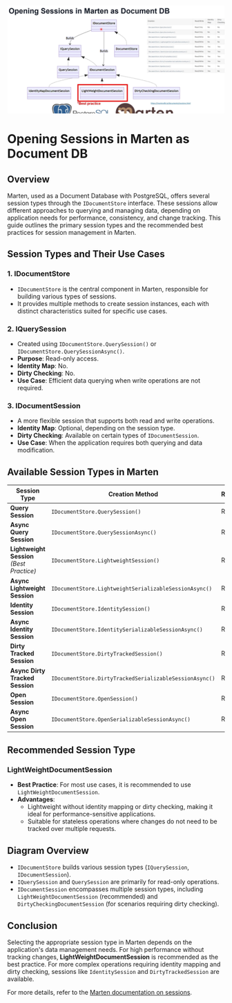 ![alt text](../Images/image-2.png)
# Opening Sessions in Marten as Document DB
## Overview
Marten, used as a Document Database with PostgreSQL, offers several session types through the `IDocumentStore` interface. These sessions allow different approaches to querying and managing data, depending on application needs for performance, consistency, and change tracking. This guide outlines the primary session types and the recommended best practices for session management in Marten.

## Session Types and Their Use Cases

### 1. **IDocumentStore**
   - `IDocumentStore` is the central component in Marten, responsible for building various types of sessions.
   - It provides multiple methods to create session instances, each with distinct characteristics suited for specific use cases.

### 2. **IQuerySession**
   - Created using `IDocumentStore.QuerySession()` or `IDocumentStore.QuerySessionAsync()`.
   - **Purpose**: Read-only access.
   - **Identity Map**: No.
   - **Dirty Checking**: No.
   - **Use Case**: Efficient data querying when write operations are not required.

### 3. **IDocumentSession**
   - A more flexible session that supports both read and write operations.
   - **Identity Map**: Optional, depending on the session type.
   - **Dirty Checking**: Available on certain types of `IDocumentSession`.
   - **Use Case**: When the application requires both querying and data modification.

## Available Session Types in Marten

| Session Type                              | Creation Method                                       | Read/Write | Identity Map | Dirty Checking |
|-------------------------------------------|-------------------------------------------------------|------------|--------------|----------------|
| **Query Session**                         | `IDocumentStore.QuerySession()`                       | Read Only  | No           | No             |
| **Async Query Session**                   | `IDocumentStore.QuerySessionAsync()`                  | Read Only  | No           | No             |
| **Lightweight Session** *(Best Practice)* | `IDocumentStore.LightweightSession()`                 | Read/Write | No           | No             |
| **Async Lightweight Session**             | `IDocumentStore.LightweightSerializableSessionAsync()`| Read/Write | No           | No             |
| **Identity Session**                      | `IDocumentStore.IdentitySession()`                    | Read/Write | Yes          | Yes            |
| **Async Identity Session**                | `IDocumentStore.IdentitySerializableSessionAsync()`   | Read/Write | Yes          | Yes            |
| **Dirty Tracked Session**                 | `IDocumentStore.DirtyTrackedSession()`                | Read/Write | Yes          | Yes            |
| **Async Dirty Tracked Session**           | `IDocumentStore.DirtyTrackedSerializableSessionAsync()`| Read/Write| Yes          | Yes            |
| **Open Session**                          | `IDocumentStore.OpenSession()`                        | Read/Write | Yes          | No             |
| **Async Open Session**                    | `IDocumentStore.OpenSerializableSessionAsync()`       | Read/Write | Yes          | No             |

## Recommended Session Type

### **LightWeightDocumentSession**
   - **Best Practice**: For most use cases, it is recommended to use `LightWeightDocumentSession`.
   - **Advantages**:
      - Lightweight without identity mapping or dirty checking, making it ideal for performance-sensitive applications.
      - Suitable for stateless operations where changes do not need to be tracked over multiple requests.

## Diagram Overview

- `IDocumentStore` builds various session types (`IQuerySession`, `IDocumentSession`).
- `IQuerySession` and `QuerySession` are primarily for read-only operations.
- `IDocumentSession` encompasses multiple session types, including `LightWeightDocumentSession` (recommended) and `DirtyCheckingDocumentSession` (for scenarios requiring dirty checking).

## Conclusion

Selecting the appropriate session type in Marten depends on the application's data management needs. For high performance without tracking changes, **LightWeightDocumentSession** is recommended as the best practice. For more complex operations requiring identity mapping and dirty checking, sessions like `IdentitySession` and `DirtyTrackedSession` are available.

For more details, refer to the [Marten documentation on sessions](https://martendb.io/documents/sessions.html).
